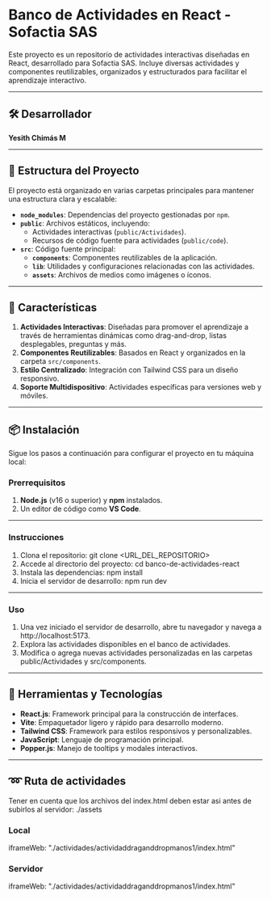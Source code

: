 # Banco de Actividades en React - Sofactia SAS 

Este proyecto es un repositorio de actividades interactivas diseñadas en React, desarrollado para Sofactia SAS. Incluye diversas actividades y componentes reutilizables, organizados y estructurados para facilitar el aprendizaje interactivo.

---

## 🛠️ Desarrollador
**Yesith Chimás M**

---

## 📂 Estructura del Proyecto

El proyecto está organizado en varias carpetas principales para mantener una estructura clara y escalable:

- **`node_modules`**: Dependencias del proyecto gestionadas por `npm`.
- **`public`**: Archivos estáticos, incluyendo:
  - Actividades interactivas (`public/Actividades`).
  - Recursos de código fuente para actividades (`public/code`).
- **`src`**: Código fuente principal:
  - **`components`**: Componentes reutilizables de la aplicación.
  - **`lib`**: Utilidades y configuraciones relacionadas con las actividades.
  - **`assets`**: Archivos de medios como imágenes o íconos.

---

## 🚀 Características

1. **Actividades Interactivas**: Diseñadas para promover el aprendizaje a través de herramientas dinámicas como drag-and-drop, listas desplegables, preguntas y más.
2. **Componentes Reutilizables**: Basados en React y organizados en la carpeta `src/components`.
3. **Estilo Centralizado**: Integración con Tailwind CSS para un diseño responsivo.
4. **Soporte Multidispositivo**: Actividades específicas para versiones web y móviles.

---

## 📦 Instalación

Sigue los pasos a continuación para configurar el proyecto en tu máquina local:

### Prerrequisitos
1. **Node.js** (v16 o superior) y **npm** instalados.
2. Un editor de código como **VS Code**.

---

### Instrucciones
1. Clona el repositorio:
   git clone <URL_DEL_REPOSITORIO>
2. Accede al directorio del proyecto:
    cd banco-de-actividades-react
3. Instala las dependencias:
    npm install
4. Inicia el servidor de desarrollo:
    npm run dev

---

### Uso
1. Una vez iniciado el servidor de desarrollo, abre tu navegador y navega a http://localhost:5173.
2. Explora las actividades disponibles en el banco de actividades.
3. Modifica o agrega nuevas actividades personalizadas en las carpetas public/Actividades y src/components.

---

## 🧰 Herramientas y Tecnologías

- **React.js**: Framework principal para la construcción de interfaces.
- **Vite**: Empaquetador ligero y rápido para desarrollo moderno.
- **Tailwind CSS**: Framework para estilos responsivos y personalizables.
- **JavaScript**: Lenguaje de programación principal.
- **Popper.js**: Manejo de tooltips y modales interactivos.

---

## ➿ Ruta de actividades

Tener en cuenta que los archivos del index.html deben estar asi antes de subirlos al servidor: ./assets

### Local

iframeWeb: "./actividades/actividaddraganddropmanos1/index.html"

### Servidor

iframeWeb: "./actividades/actividaddraganddropmanos1/index.html"
